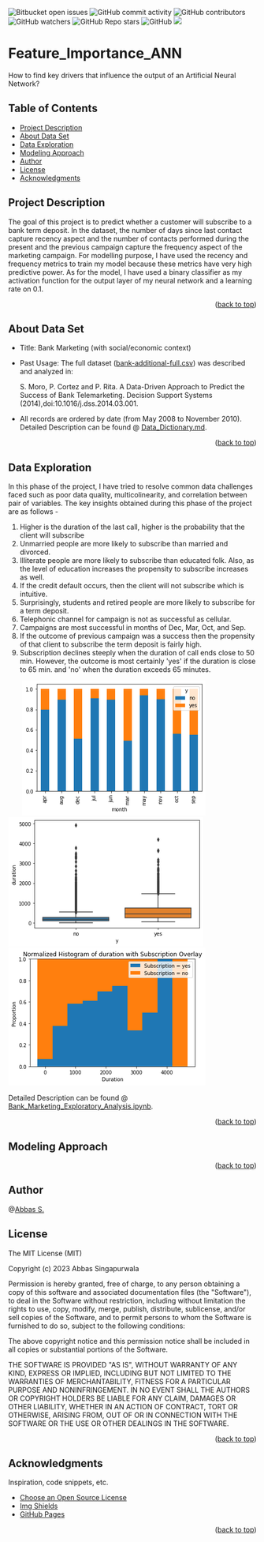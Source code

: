 <a name="readme-top"></a>
![Bitbucket open issues](https://img.shields.io/bitbucket/issues/clkride/Feature_Importance_ANN?style=flat-square)
![GitHub commit activity](https://img.shields.io/github/commit-activity/m/clkride/Feature_Importance_ANN?style=flat-square)
![GitHub contributors](https://img.shields.io/github/contributors/clkride/Feature_Importance_ANN?style=flat-square)
![GitHub watchers](https://img.shields.io/github/watchers/clkride/Feature_Importance_ANN?style=flat-square)
![GitHub Repo stars](https://img.shields.io/github/stars/clkride/Feature_Importance_ANN?style=flat-square)
![GitHub](https://img.shields.io/github/license/clkride/Feature_Importance_ANN?style=flat-square)
<a href="https://linkedin.com/in/abbas-singapurwala">
<img src="https://img.shields.io/badge/LinkedIn-blue?style=flat&logo=linkedin&labelColor=blue">
</a>

# Feature_Importance_ANN
How to find key drivers that influence the output of an Artificial Neural Network?

## Table of Contents
- [Project Description](#project-description)
- [About Data Set](#about-data-set)
- [Data Exploration](#data-exploration)
- [Modeling Approach](#modeling-approach)
- [Author](#author)
- [License](#license)
- [Acknowledgments](#acknowledgments)

## Project Description
The goal of this project is to predict whether a customer will subscribe to a bank term deposit. In the dataset, the number of days since last contact capture recency aspect and the number of contacts performed during the present and the previous campaign capture the frequency aspect of the marketing campaign. For modelling purpose, I have used the recency and frequency metrics to train my model because these metrics have very high predictive power. As for the model, I have used a binary classifier as my activation function for the output layer of my neural network and a learning rate on 0.1. 
<p align="right">(<a href="#readme-top">back to top</a>)</p>

## About Data Set

* Title: Bank Marketing (with social/economic context)
* Past Usage: The full dataset ([bank-additional-full.csv](https://github.com/clkride/Feature_Importance_ANN/blob/main/Data/bank-additional-full.csv)) was described and analyzed in:

  S. Moro, P. Cortez and P. Rita. A Data-Driven Approach to Predict the Success of Bank Telemarketing. Decision Support Systems (2014),doi:10.1016/j.dss.2014.03.001.
 
 * All records are ordered by date (from May 2008 to November 2010). Detailed Description can be found @ [Data_Dictionary.md](https://github.com/clkride/Feature_Importance_ANN/blob/main/Data%20Set%20Description/Data_Dictionary.md).

<p align="right">(<a href="#readme-top">back to top</a>)</p>

## Data Exploration

In this phase of the project, I have tried to resolve common data challenges faced such as poor data quality, multicolinearity, and correlation between pair of variables. The key insights obtained during this phase of the project are as follows - 
1.	Higher is the duration of the last call, higher is the probability that the client will subscribe
2.	Unmarried people are more likely to subscribe than married and divorced.
3.	Illiterate people are more likely to subscribe than educated folk. Also, as the level of education increases the propensity to subscribe increases as well.
4.	If the credit default occurs, then the client will not subscribe which is intuitive.
5.	Surprisingly, students and retired people are more likely to subscribe for a term deposit.
6.	Telephonic channel for campaign is not as successful as cellular.
7.	Campaigns are most successful in months of Dec, Mar, Oct, and Sep.
8.	If the outcome of previous campaign was a success then the propensity of that client to subscribe the term deposit is fairly high.
9.	Subscription declines steeply when the duration of call ends close to 50 min. However, the outcome is most certainly 'yes' if the duration is close to 65 min. and 'no' when the duration exceeds 65 minutes.

&emsp;&emsp;![alt text](https://github.com/clkride/Feature_Importance_ANN/blob/main/campaign_months.png?raw=true) 
&emsp;&emsp;&emsp; ![alt text](https://github.com/clkride/Feature_Importance_ANN/blob/main/duration.png?raw=true)
&emsp;&emsp;&emsp;![alt text](https://github.com/clkride/Feature_Importance_ANN/blob/main/duration_limits.png?raw=true) 

Detailed Description can be found @ [Bank_Marketing_Exploratory_Analysis.ipynb](https://github.com/clkride/Feature_Importance_ANN/blob/main/Bank_Marketing_Exploratory_Analysis.ipynb).

<p align="right">(<a href="#readme-top">back to top</a>)</p>

## Modeling Approach

<p align="right">(<a href="#readme-top">back to top</a>)</p>

## Author
 @[Abbas S.](https://github.com/clkride)

## License
The MIT License (MIT)

Copyright (c) 2023 Abbas Singapurwala

Permission is hereby granted, free of charge, to any person obtaining
a copy of this software and associated documentation files (the
"Software"), to deal in the Software without restriction, including
without limitation the rights to use, copy, modify, merge, publish,
distribute, sublicense, and/or sell copies of the Software, and to
permit persons to whom the Software is furnished to do so, subject to
the following conditions:

The above copyright notice and this permission notice shall be
included in all copies or substantial portions of the Software.

THE SOFTWARE IS PROVIDED "AS IS", WITHOUT WARRANTY OF ANY KIND,
EXPRESS OR IMPLIED, INCLUDING BUT NOT LIMITED TO THE WARRANTIES OF
MERCHANTABILITY, FITNESS FOR A PARTICULAR PURPOSE AND
NONINFRINGEMENT. IN NO EVENT SHALL THE AUTHORS OR COPYRIGHT HOLDERS BE
LIABLE FOR ANY CLAIM, DAMAGES OR OTHER LIABILITY, WHETHER IN AN ACTION
OF CONTRACT, TORT OR OTHERWISE, ARISING FROM, OUT OF OR IN CONNECTION
WITH THE SOFTWARE OR THE USE OR OTHER DEALINGS IN THE SOFTWARE.

<p align="right">(<a href="#readme-top">back to top</a>)</p>

## Acknowledgments
Inspiration, code snippets, etc.
* [Choose an Open Source License](https://choosealicense.com)
* [Img Shields](https://shields.io)
* [GitHub Pages](https://pages.github.com)
<p align="right">(<a href="#readme-top">back to top</a>)</p>





